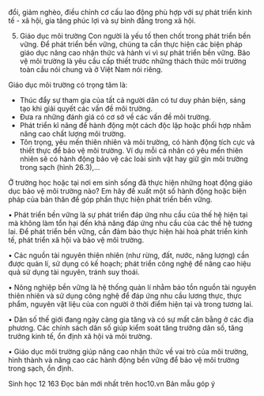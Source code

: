 đổi, giảm nghèo, điều chỉnh cơ cấu lao động phù hợp với sự phát triển kinh tế - xã hội, gia tăng phúc lợi và sự bình đẳng trong xã hội.

5. Giáo dục môi trường
Con người là yếu tố then chốt trong phát triển bền vững. Để phát triển bền vững, chúng ta cần thực hiện các biện pháp giáo dục nâng cao nhận thức và hành vi vì sự phát triển bền vững. Bảo vệ môi trường là yêu cầu cấp thiết trước những thách thức môi trường toàn cầu nói chung và ở Việt Nam nói riêng.

Giáo dục môi trường có trọng tâm là:
- Thúc đẩy sự tham gia của tất cả người dân có tư duy phản biện, sáng tạo khi giải quyết các vấn đề môi trường.
- Đưa ra những đánh giá có cơ sở về các vấn đề môi trường.
- Phát triển kĩ năng để hành động một cách độc lập hoặc phối hợp nhằm nâng cao chất lượng môi trường.
- Tôn trọng, yêu mến thiên nhiên và môi trường, có hành động tích cực và thiết thực để bảo vệ môi trường. Ví dụ mỗi cá nhân có yêu mến thiên nhiên sẽ có hành động bảo vệ các loài sinh vật hay giữ gìn môi trường trong sạch (hình 26.3),...

Ở trường học hoặc tại nơi em sinh sống đã thực hiện những hoạt động giáo dục bảo vệ môi trường nào?
Em hãy đề xuất một số hành động hoặc biện pháp của bản thân để góp phần thực hiện phát triển bền vững.

• Phát triển bền vững là sự phát triển đáp ứng nhu cầu của thế hệ hiện tại mà không làm tổn hại đến khả năng đáp ứng nhu cầu của các thế hệ tương lai. Để phát triển bền vững, cần đảm bảo thực hiện hài hoà phát triển kinh tế, phát triển xã hội và bảo vệ môi trường.

• Các nguồn tài nguyên thiên nhiên (như rừng, đất, nước, năng lượng) cần được quản lí, sử dụng có kế hoạch; phát triển công nghệ để nâng cao hiệu quả sử dụng tài nguyên, tránh suy thoái.

• Nông nghiệp bền vững là hệ thống quản lí nhằm bảo tồn nguồn tài nguyên thiên nhiên và sử dụng công nghệ để đáp ứng nhu cầu lương thực, thực phẩm, nguyên vật liệu của con người ở thời điểm hiện tại và trong tương lai.

• Dân số thế giới đang ngày càng gia tăng và có sự mất cân bằng ở các địa phương. Các chính sách dân số giúp kiểm soát tăng trưởng dân số, tăng trưởng kinh tế, ổn định xã hội và môi trường.

• Giáo dục môi trường giúp nâng cao nhận thức về vai trò của môi trường, hình thành và nâng cao các hành động bền vững để bảo vệ môi trường trong sạch, ổn định.


Sinh học 12 163
Đọc bản mới nhất trên hoc10.vn
Bản mẫu góp ý